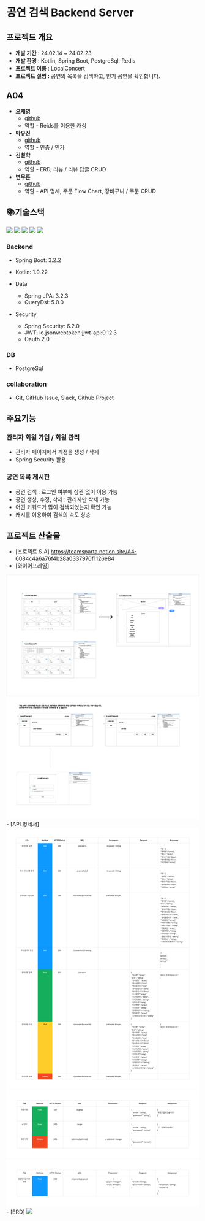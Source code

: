 # <strong>공연 검색 Backend Server</strong>


##  프로젝트 개요


- **개발 기간** : 24.02.14 ~ 24.02.23 
- **개발 환경** : Kotlin, Spring Boot, PostgreSql, Redis
- **프로젝트 이름** : LocalConcert
- **프로젝트 설명 :** 공연의 목록을 검색하고, 인기 공연을 확인합니다.

## A04

- <strong>오재영</strong>
    - [github](https://github.com/JYOH3246)
    - 역할 - Reids를 이용한 캐싱
- <strong>박유진</strong>
    - [github](https://github.com/YJ9352)
    - 역할 - 인증 / 인가
- <strong>김철학</strong>
    - [github](https://github.com/lazzzykim)
    - 역할 - ERD, 리뷰 / 리뷰 답글 CRUD
- <strong>변무훈</strong>
    - [github](https://github.com/lovelyunsh)
    - 역할 - API 명세, 주문 Flow Chart, 장바구니 / 주문 CRUD



## **📚기술스택**
<div>
  <img src="https://img.shields.io/badge/kotlin-7F52FF?style=for-the-badge&logo=kotlin&logoColor=white">
  <img src="https://img.shields.io/badge/spring-6DB33F?style=for-the-badge&logo=spring&logoColor=white">
  <img src="https://img.shields.io/badge/github-000000?style=for-the-badge&logo=github&logoColor=white">
  <img src="https://img.shields.io/badge/git-F05032?style=for-the-badge&logo=git&logoColor=white">
  <img src="https://img.shields.io/badge/IntelliJ-000000?style=for-the-badge&logo=Intellijidea&logoColor=white">
  <br>
</div>

### **Backend**

- Spring Boot: 3.2.2
- Kotlin: 1.9.22

- Data
    - Spring JPA: 3.2.3
    - QueryDsl: 5.0.0

- Security
    - Spring Security: 6.2.0
    - JWT: io.jsonwebtoken:jjwt-api:0.12.3
    - Oauth 2.0

### **DB**

- PostgreSql

### **collaboration**

- Git, GitHub Issue, Slack, Github Project


## 주요기능

### 관리자 회원 가입 / 회원 관리
- 관리자 페이지에서 계정을 생성 / 삭제
- Spring Security 활용

### 공연 목록 게시판
- 공연 검색 : 로그인 여부에 상관 없이 이용 가능
- 공연 생성, 수정, 삭제 : 관리자만 삭제 가능
- 어떤 키워드가 많이 검색되었는지 확인 가능
- 캐시를 이용하여 검색의 속도 상승



## 프로젝트 산출물

- [프로젝트 S.A]
https://teamsparta.notion.site/A4-6084c4a6a76f4b28a0337970f1126e84
- [와이어프레임]
 <img src ="./img/대용량 서비스.png" >
 <img src ="./img/대용량 어드민.png" >
- [API 명세서]
 <img src ="./img/대용량API1.png" >
 <img src ="./img/대용량API2.png" >
 <img src ="./img/대용량API3.png" >
- [ERD]
 <img src ="./img/new.png" >
